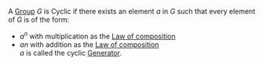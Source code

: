 A [Group](./Group.md) $G$ is Cyclic if there exists an element $a$ in $G$ such that every element of $G$ is of the form:  
- $a^n$ with multiplication as the [Law of composition](../Law-of-composition.md)  
- $an$ with addition as the [Law of composition](../Law-of-composition.md)  
$a$ is called the cyclic [Generator](./Generator.md).